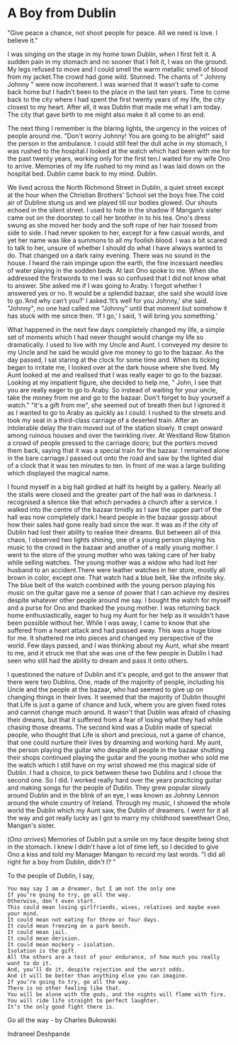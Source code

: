 #  A Boy from Dublin
        
"Give peace a chance, not shoot people for peace. All we need is love. I believe it."

I was singing on the stage in my home town Dublin, when I first felt it. A sudden pain in my stomach and no sooner that I felt it, I was on the ground. My legs refused to move and I could smell the warm metallic smell of blood from my jacket.The crowd had gone wild. Stunned. The chants of " Johnny Johnny " were now incoherent. I was warned that it wasn't safe to come back home but I hadn't been to the place in the last ten years. Time to come back to the city where I had spent the first twenty years of my life, the city closest to my heart. After all, it was Dublin that made me what I am today. The city that gave birth to me might also make it all come to an end.

The next thing I remember is the blaring lights, the urgency in the voices of people around me. "Don't worry Johnny! You are going to be alright!" said the person in the ambulance. I could still feel the dull ache in my stomach, I was rushed to the hospital.I looked at the watch which had been with me for the past twenty years, working only for the first ten.I waited for my wife Ono to arrive. Memories of my life rushed to my mind as I was laid down on the hospital bed. Dublin came back to my mind. Dublin. 

We lived across the North Richmond Street in Dublin, a quiet street except at the hour when the Christian Brothers’ School set the boys free.The cold air of Dubline stung us and we played till our bodies glowed. Our shouts echoed in the silent street. I used to hide in the shadow if Mangan’s sister came out on the doorstep to call her brother in to his tea. Ono's dress swung as she moved her body and the soft rope of her hair tossed from side to side. I had never spoken to her, except for a few casual words, and yet her name was like a summons to all my foolish blood. I was a bit scared to talk to her, unsure of whether I should do what I have always wanted to do. That changed on a dark rainy evening. There was no sound in the house. I heard the rain impinge upon the earth, the fine incessant needles of water playing in the sodden beds. At last Ono spoke to me. When she addressed the firstwords to me I was so confused that I did not know what to answer. She asked me if I was going to Araby. I forgot whether I answered yes or no. It would be a splendid bazaar, she said she would love to go.‘And why can’t you?’ I asked.‘It’s well for you Johnny,’ she said. "Johnny", no one had called me "Johnny" until that moment but somehow it has stuck with me since then. ‘If I go,’ I said, ‘I will bring you something.’

What happened in the next few days completely changed my life, a simple set of moments which I had never thought would change my life so dramatically. I used to live with my Uncle and Aunt. I conveyed my desire to my Uncle and he said he would give me money to go to the bazaar. As the day passed, I sat staring at the clock for some time and. When its ticking began to irritate me, I looked over at the dark house where she lived. My Aunt looked at me and realised that I was really eager to go to the bazaar. Looking at my impatient figure, she decided to help me, " John, I see that you are really eager to go to Araby. So instead of waiting for your uncle, take the money from me and go to the bazaar. Don't forget to buy yourself a watch." "It's a gift from me", she seemed out of breath then but I ignored it as I wanted to go to Araby as quickly as I could. I rushed to the streets and took my seat in a third-class carriage of a deserted train. After an intolerable delay the train moved out of the station slowly. It crept onward among ruinous houses and over the twinkling river. At Westland Row Station a crowd of people pressed to the carriage doors; but the porters moved them back, saying that it was a special train for the bazaar. I remained alone in the bare carriage.I passed out onto the road and saw by the lighted dial of a clock that it was ten minutes to ten. In front of me was a large building which displayed the magical name.

I found myself in a big hall girdled at half its height by a gallery. Nearly all the stalls were closed and the greater part of the hall was in darkness. I recognised a silence like that which pervades a church after a service. I walked into the centre of the bazaar timidly as I saw the upper part of the hall was now completely dark.I heard people in the bazaar gossip about how their sales had gone really bad since the war. It was as if the  city of Dublin had lost their ability to realise their dreams. But between all of this chaos, I observed two lights shining, one of a young person playing his music to the crowd in the bazaar and another of a really young mother. I went to the store of the young mother who was taking care of her baby while selling watches. The young mother was a widow who had lost her husband to an accident.There were leather watches in her store, mostly all brown in color, except one. That watch had a blue belt, like the infinite sky. The blue belt of the watch combined with the young person playing his music on the guitar gave me a sense of power that I can achieve my desires despite whatever other people around me say. I bought the watch for myself and a purse for Ono and thanked the young mother.
I was returning back home enthusiastically, eager to hug my Aunt for her help as it wouldn't have been possible without her. While I was away, I came to know that she suffered from a heart attack and had passed away. This was a huge blow for me. It shattered me into pieces and changed my perspective of the world. Few days passed, and I was thinking about my Aunt, what she meant to me, and it struck me that she was one of the few people in Dublin I had seen who still had the ability to dream and pass it onto others. 

I questioned the nature of Dublin and it's people, and got to the answer that there were two Dublins. One, made of the majority of people, including his Uncle and the people at the bazaar, who had seemed to give up on changing things in their lives. It seemed that the majority of Dublin thought that Life is just a game of chance and luck, where you are given fixed roles and cannot change much around. It wasn't that Dublin was afraid of chasing their dreams, but that it suffered from a fear of losing what they had while chasing those dreams. The second kind was a Dublin made of special people, who thought that Life is short and precious, not a game of chance, that one could nurture their lives by dreaming and working hard. My aunt, the person playing the guitar who despite all people in the bazaar shutting their shops continued playing the guitar and the young mother who sold me the watch which I still have on my wrist showed me this magical side of Dublin. I had a choice, to pick between these two Dublins and I chose the second one. So I did. I worked really hard over the years practicing guitar and making songs for the people of Dublin. They grew popular slowly around Dublin and in the blink of an eye, I was known as Johnny Lennon around the whole country of Ireland. Through my music, I showed the whole world the Dublin which my Aunt saw, the Dublin of dreamers. I went for it all the way and got really lucky as I got to marry my childhood sweetheart Ono, Mangan's sister. 

(*Ono arrives*) Memories of Dublin put a smile on my face despite being shot in the stomach. I knew I didn't have a lot of time left, so I decided to give Ono a kiss and told my Manager Mangan to record my last words. 
"I did all right for a boy from Dublin, didn't I? "

 To the people of Dublin, I say, 

    You may say I am a dreamer, but I am not the only one
    If you’re going to try, go all the way.
    Otherwise, don’t even start.
    This could mean losing girlfriends, wives, relatives and maybe even your mind.
    It could mean not eating for three or four days.
    It could mean freezing on a park bench.
    It could mean jail.
    It could mean derision.
    It could mean mockery — isolation.
    Isolation is the gift.
    All the others are a test of your endurance, of how much you really want to do it.
    And, you’ll do it, despite rejection and the worst odds.
    And it will be better than anything else you can imagine.
    If you’re going to try, go all the way.
    There is no other feeling like that.
    You will be alone with the gods, and the nights will flame with fire.
    You will ride life straight to perfect laughter.
    It’s the only good fight there is.
    
Go all the way - by Charles Bukowski

Indraneel Deshpande 
